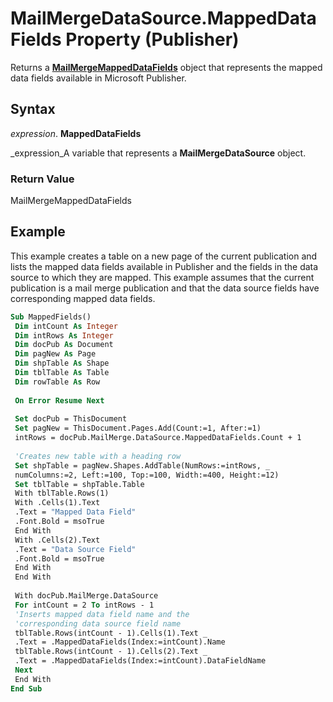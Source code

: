 
# MailMergeDataSource.MappedDataFields Property (Publisher)

Returns a  **[MailMergeMappedDataFields](7f33bf07-9cbb-e171-d276-d5ccb06abb95.md)** object that represents the mapped data fields available in Microsoft Publisher.


## Syntax

 _expression_. **MappedDataFields**

 _expression_A variable that represents a  **MailMergeDataSource** object.


### Return Value

MailMergeMappedDataFields


## Example

This example creates a table on a new page of the current publication and lists the mapped data fields available in Publisher and the fields in the data source to which they are mapped. This example assumes that the current publication is a mail merge publication and that the data source fields have corresponding mapped data fields.


```vb
Sub MappedFields() 
 Dim intCount As Integer 
 Dim intRows As Integer 
 Dim docPub As Document 
 Dim pagNew As Page 
 Dim shpTable As Shape 
 Dim tblTable As Table 
 Dim rowTable As Row 
 
 On Error Resume Next 
 
 Set docPub = ThisDocument 
 Set pagNew = ThisDocument.Pages.Add(Count:=1, After:=1) 
 intRows = docPub.MailMerge.DataSource.MappedDataFields.Count + 1 
 
 'Creates new table with a heading row 
 Set shpTable = pagNew.Shapes.AddTable(NumRows:=intRows, _ 
 numColumns:=2, Left:=100, Top:=100, Width:=400, Height:=12) 
 Set tblTable = shpTable.Table 
 With tblTable.Rows(1) 
 With .Cells(1).Text 
 .Text = "Mapped Data Field" 
 .Font.Bold = msoTrue 
 End With 
 With .Cells(2).Text 
 .Text = "Data Source Field" 
 .Font.Bold = msoTrue 
 End With 
 End With 
 
 With docPub.MailMerge.DataSource 
 For intCount = 2 To intRows - 1 
 'Inserts mapped data field name and the 
 'corresponding data source field name 
 tblTable.Rows(intCount - 1).Cells(1).Text _ 
 .Text = .MappedDataFields(Index:=intCount).Name 
 tblTable.Rows(intCount - 1).Cells(2).Text _ 
 .Text = .MappedDataFields(Index:=intCount).DataFieldName 
 Next 
 End With 
End Sub
```

